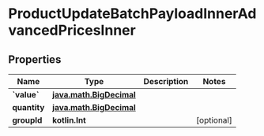 
# ProductUpdateBatchPayloadInnerAdvancedPricesInner

## Properties
| Name | Type | Description | Notes |
| ------------ | ------------- | ------------- | ------------- |
| **&#x60;value&#x60;** | [**java.math.BigDecimal**](java.math.BigDecimal.md) |  |  |
| **quantity** | [**java.math.BigDecimal**](java.math.BigDecimal.md) |  |  |
| **groupId** | **kotlin.Int** |  |  [optional] |




